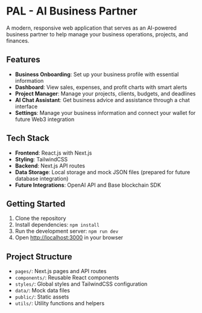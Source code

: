 # PAL - AI Business Partner

A modern, responsive web application that serves as an AI-powered business partner to help manage your business operations, projects, and finances.

## Features

- **Business Onboarding**: Set up your business profile with essential information
- **Dashboard**: View sales, expenses, and profit charts with smart alerts
- **Project Manager**: Manage your projects, clients, budgets, and deadlines
- **AI Chat Assistant**: Get business advice and assistance through a chat interface
- **Settings**: Manage your business information and connect your wallet for future Web3 integration

## Tech Stack

- **Frontend**: React.js with Next.js
- **Styling**: TailwindCSS
- **Backend**: Next.js API routes
- **Data Storage**: Local storage and mock JSON files (prepared for future database integration)
- **Future Integrations**: OpenAI API and Base blockchain SDK

## Getting Started

1. Clone the repository
2. Install dependencies: `npm install`
3. Run the development server: `npm run dev`
4. Open [http://localhost:3000](http://localhost:3000) in your browser

## Project Structure

- `pages/`: Next.js pages and API routes
- `components/`: Reusable React components
- `styles/`: Global styles and TailwindCSS configuration
- `data/`: Mock data files
- `public/`: Static assets
- `utils/`: Utility functions and helpers